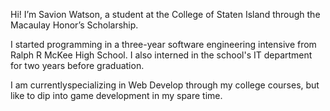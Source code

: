 Hi! I’m Savion Watson, a student at the College of Staten Island through the Macaulay Honor’s Scholarship. 

I started programming in a three-year software engineering intensive from Ralph R McKee High School. I also interned in the school's IT department for two years before graduation. 

I am currentlyspecializing in Web Develop through my college courses, but like to dip into game development in my spare time.
